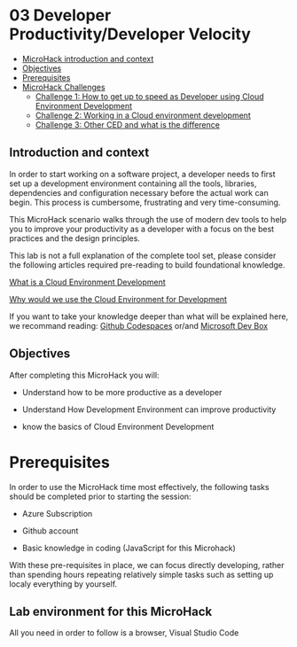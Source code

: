 # **03 Developer Productivity/Developer Velocity**

- [MicroHack introduction and context](#microhack-introduction-and-context)
- [Objectives](#objectives)
- [Prerequisites](#prerequisites)
- [MicroHack Challenges](#challenges)
  - [Challenge 1: How to get up to speed as Developer using Cloud Environment Development](challenges/01-How-to-get-up-to-speed-as-Developer.md)
  - [Challenge 2: Working in a Cloud environment development](challenges/02-Comparison-between-Microsoft-Dev-Box-and-Github-Codespaces.md)
  - [Challenge 3: Other CED and what is the difference](challenges/03-Deploy-on-Azure-App-Service.md)


## Introduction and context

In order to start working on a software project, a developer needs to first set up a development environment containing all the tools, libraries, dependencies and configuration necessary before the actual work can begin. This process is cumbersome, frustrating and very time-consuming. 

This MicroHack scenario walks through the use of modern dev tools  to help you to improve your productivity as a developer with a focus on the best practices and the design principles.  

This lab is not a full explanation of the complete tool set, please consider the following articles required pre-reading to build foundational knowledge. 

[What is a Cloud Environment Development](https://www.cloudshare.com/virtual-it-labs-glossary/cloud-development-environment/) 

[Why would we use the Cloud Environment for Development](https://www.itprotoday.com/development-techniques-and-management/who-needs-or-doesn-t-need-cloud-ides) 

 

If you want to take your knowledge deeper than what will be explained here, we recommand reading: 
[Github Codespaces](https://docs.github.com/en/codespaces) or/and  [Microsoft Dev Box](https://learn.microsoft.com/en-us/azure/dev-box/) 

## Objectives

After completing this MicroHack you will: 

- Understand how to be more productive as a developer  

- Understand How Development Environment can improve productivity 

- know the basics of Cloud Environment Development 

# Prerequisites

In order to use the MicroHack time most effectively, the following tasks should be completed prior to starting the session: 

- Azure Subscription 

- Github account 

- Basic knowledge in coding (JavaScript for this Microhack) 

With these pre-requisites in place, we can focus directly developing, rather than spending hours repeating relatively simple tasks such as setting up localy everything by yourself. 


## Lab environment for this MicroHack 

All you need in order to follow is a browser, Visual Studio Code 




